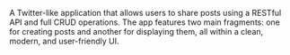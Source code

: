 A Twitter-like application that allows users to share posts using a RESTful API and full CRUD operations.
The app features two main fragments: one for creating posts and another for displaying them, all within a clean, modern, and user-friendly UI.
